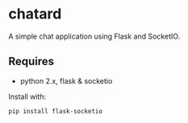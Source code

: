 chatard
=======

A simple chat application using Flask and SocketIO.

## Requires

* python 2.x, flask & socketio

Install with:

```
pip install flask-socketio
```
